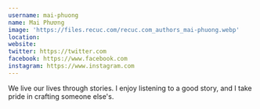```yaml
---
username: mai-phuong
name: Mai Phương
image: 'https://files.recuc.com/recuc.com_authors_mai-phuong.webp'
location:
website:
twitter: https://twitter.com
facebook: https://www.facebook.com
instagram: https://www.instagram.com
---
```

We live our lives through stories. I enjoy listening to a good story, and I take pride in crafting someone else's.
